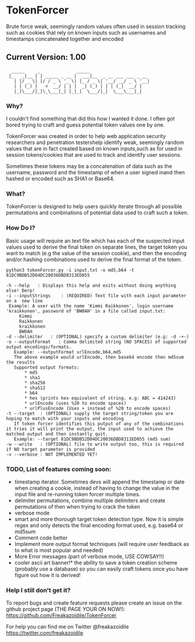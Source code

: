 # TokenForcer
Brute force weak, seemingly random values often used in session tracking such as cookies that rely on known inputs such as usernames and timestamps concatenated together and encoded

## Current Version: 1.00

```
  _____     _              _____                       
 |_   _|__ | | _____ _ __ |  ___|__  _ __ ___ ___ _ __ 
   | |/ _ \| |/ / _ \ '_ \| |_ / _ \| '__/ __/ _ \ '__|
   | | (_) |   <  __/ | | |  _| (_) | | | (_|  __/ |   
   |_|\___/|_|\_\___|_| |_|_|  \___/|_|  \___\___|_|   
```

### Why? 

I couldn't find something that did this how I wanted it done. I often got bored trying to craft and guess potential token values one by one.

TokenForcer was created in order to help web application security researchers and penetration testershelp identify weak, seemingly random values that are in fact created based on known inputs,such as for used in session tokens/cookies that are used to track and identify user sessions.

Sometimes these tokens may be a concatenation of data such as the username, password and the timestamp of when a user signed inand then hashed or encoded such as SHA1 or Base64.

### What?
TokenForcer is designed to help users quickly iterate through all possible permutations and combinations of potential data used to craft such a token.

### How Do I?
Basic usage will require an text file which has each of the suspected input values used to derive the final token on separate lines, the target token you want to match (e.g the value of the session cookie), and then the encoding and/or hashing combinations used to derive the final format of the token.

`python3 tokenForcer.py -i input.txt -o md5,b64 -t 81DC9BDB52D04DC20036DBD8313ED055`
```
-h --help   : Displays this help and exits without doing anything else! Derp!
-i --inputStrings    : (REQUIRED) Text file with each input parameter on a  new line
 Example: A user with the name 'Kimmi Raikkonen', login username 'kraikkonen', password of 'BW0AH' in a file called input.txt:
     Kimmi
     Raikkonen
     kraikkonen
     BW0AH
-d --delimiter   : (OPTIONAL) specify a custom delimiter (e.g: -d -+-)
-o --outputFormat   : Comma delimited string (NO SPACES) of supported output encodings/formats.
   Example: --outputFormat urlEncode,b64,md5
   The above example would urlEncode, then base64 encode then md5sum the results
   Supported output formats: 
       * md5
       * sha1
       * sha256
       * sha512
       * b64
       * hex (prints hex equivalent of string. e.g: ABC = 414243)
       * urlEncode (uses %20 to encode spaces)
       * urlPlusEncode (Uses + instead of %20 to encode spaces)
-t --target  : (OPTIONAL) supply the target string/token you are hoping to match with your inputs and encoding
   If token forcer identifies this putput of any of the combinations it tries it will print the output, the input used to achieve the matched output and then instantly quit.
   Example: --target 81DC9BDB52D04DC20036DBD8313ED055 (md5 sum)
-w --write   : (OPTIONAL) file to write output too, this is required if NO target parameter is provided
-v --verbose : NOT IMPLEMENTED YET!
```
### TODO, List of features coming soon:
* timestamp iterator. Sometimes devs will append the timestamp or date when creating a cookie, instead of having to change the value in the input file and re-running token forcer multiple times.
* delimiter permutations, combine multiple delimiters and create permutations of then when trying to crack the token
* verbose mode
* smart and more thorough target token detection type. Now it is simple regex and only detects the final encoding format used, e.g. base64 or md5sum
* Comment code better
* Implement more output format techniques (will require user feedback as to what is most popular and needed)
* More Error messages (part of verbose mode, USE COWSAY!!)
* cooler ascii art banner!* the ability to save a token creation scheme (probably use a database) so you can easily craft tokens once you have figure out how it is derived!


### Help I still don't get it?
To report bugs and create feature requests please create an issue on the github project page (THE PAGE YOUR ON NOW!): https://github.com/Freakazoidile/TokenForcer

For help you can find me on Twitter @freakazoidile https://twitter.com/freakazoidile

